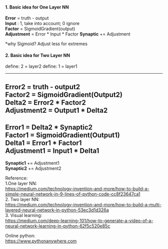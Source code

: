 
#### 1. Basic idea for One Layer NN  
__Error__  = truth - output  
__Input__  :  1, take into account; 0 ignore   
__Factor__ = SigmoidGradient(output)  
__Adjustment__ = Error * Input * Factor
__Synaptic__ += Adjustment  

*why Sigmoid? Adjust less for extremes

#### 2. Basic idea for Two Layer NN  
define: 2 = layer2
define: 1 = layer1

----------------------------------
__Error2__ = truth - output2  
__Factor2__ = SigmoidGradient(Output2)  
__Delta2__ = Error2 * Factor2  
__Adjustment2__ = Output1 * Delta2  
----------------------------------
__Error1__ = __Delta2__ * Synaptic2  
__Factor1__ = SigmoidGradient(Output1)  
__Delta1__ = Error1 * Factor1  
__Adjustment1__ = Input1 * Delta1
----------------------------------
__Synaptic1__ += Adjustment1  
__Synaptic2__ += Adjustment2  

Reference:     
1.One layer NN:  
https://medium.com/technology-invention-and-more/how-to-build-a-simple-neural-network-in-9-lines-of-python-code-cc8f23647ca1  
2. Two layer NN:  
https://medium.com/technology-invention-and-more/how-to-build-a-multi-layered-neural-network-in-python-53ec3d1d326a  
3. Visual learning:  
https://medium.com/deep-learning-101/how-to-generate-a-video-of-a-neural-network-learning-in-python-62f5c520e85c  


Online python:  
https://www.pythonanywhere.com
